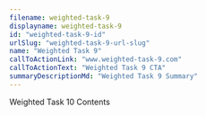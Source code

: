 ```yaml
---
filename: weighted-task-9
displayname: weighted-task-9
id: "weighted-task-9-id"
urlSlug: "weighted-task-9-url-slug"
name: "Weighted Task 9"
callToActionLink: "www.weighted-task-9.com"
callToActionText: "Weighted Task 9 CTA"
summaryDescriptionMd: "Weighted Task 9 Summary"
---
```


Weighted Task 10 Contents
